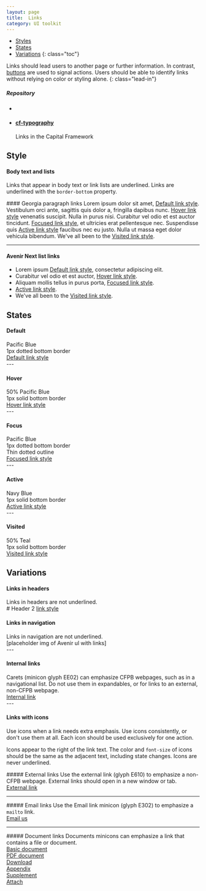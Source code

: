 ```yaml
---
layout: page
title:  Links
category: UI toolkit
---
```


- [Styles](#styles)
- [States](#states)
- [Variations](#variations)
{: class="toc"}

<div class="content-50 content-first">

Links should lead users to another page or further information. In contrast, [buttons](link) are used to signal actions. Users should be able to identify links without relying on color or styling alone.
{: class="lead-in"}

</div>

<div class="content-50 content-last">
  <h5 class="repo-list-header">Repository</h5>
  <ul class="repo-list">
    <li>
      <i class="cf-icon cf-icon-github"></i>
    </li>
    <li>
      <a href="https://github.com/cfpb/cf-typography"><h4>cf-typography</h4></a>
      <p>Links in the Capital Framework</p>
    </li>
  </ul>
</div> 

## Style


<div class="content-33 content-first">

#### Body text and lists
Links that appear in body text or link lists are underlined. Links are underlined with the ```border-bottom``` property.
</div>

<div class="content-67 content-last">
#### Georgia paragraph links
Lorem ipsum dolor sit amet, <a href="#">Default link style</a>. Vestibulum orci ante, sagittis quis dolor a, fringilla dapibus nunc. <a href="#" class="hover">Hover link style</a> venenatis suscipit. Nulla in purus nisi. Curabitur vel odio et est auctor tincidunt. <a href="#" class="focus">Focused link style</a>, et ultricies erat pellentesque nec. Suspendisse quis <a href="#" class="active">Active link style</a> faucibus nec eu justo. Nulla ut massa eget dolor vehicula bibendum. We've all been to the <a href="#" class="visited">Visited link style</a>.

---

#### Avenir Next list links
- Lorem ipsum <a href="#">Default link style</a>, consectetur adipiscing elit.
- Curabitur vel odio et est auctor, <a href="#" class="hover">Hover link style</a>.
- Aliquam mollis tellus in purus porta, <a href="#" class="focus">Focused link style</a>.
- <a href="#" class="active">Active link style</a>.
- We've all been to the <a href="#" class="visited">Visited link style</a>.
</div>


## States

#### Default
<div class="content-33 content-first regular-ex">
Pacific Blue<br>
1px dotted bottom border
</div>

<div class="content-67 content-last regular-ex">
<a href="#">Default link style</a>
</div>
---


#### Hover
<div class="content-33 content-first regular-ex">
50% Pacific Blue<br>
1px solid bottom border
</div>
<div class="content-67 content-last regular-ex">
<a href="#" class="hover">Hover link style</a>
</div>
---

#### Focus
<div class="content-33 content-first regular-ex">
Pacific Blue<br>
1px dotted bottom border<br>
Thin dotted outline
</div>
<div class="content-67 content-last regular-ex">
<a href="#" class="focus">Focused link style</a>
</div>
---

#### Active
<div class="content-33 content-first regular-ex">
Navy Blue<br>
1px solid bottom border
</div>
<div class="content-67 content-last regular-ex">
<a href="#" class="active">Active link style</a>
</div>
---


#### Visited
<div class="content-33 content-first regular-ex">
50% Teal<br>
1px solid bottom border
</div>

<div class="content-67 content-last regular-ex">
<a href="#" class="visited">Visited link style</a>
</div>


## Variations

#### Links in headers
<div class="content-33 content-first">
Links in headers are not underlined.
</div>
<div class="content-67 content-last">
# Header 2 <a href="#">link style</a>

</div>

#### Links in navigation
<div class="content-33 content-first">
Links in navigation are not underlined.
</div>
<div class="content-67 content-last">
[placeholder img of Avenir ul with links]
</div>
---

#### Internal links
<div class="content-33 content-first">
Carets (minicon glyph EE02) can emphasize CFPB webpages, such as in a navigational list. Do not use them in expandables, or for links to an external, non-CFPB webpage. 
</div>
<div class="content-67 content-last regular-ex">
<a href="#">Internal link <i class="cf-icon cf-icon-right"></i></a>
</div>
---

#### Links with icons
<div class="content-33 content-first">
Use icons when a link needs extra emphasis. Use icons consistently, or don't use them at all. Each icon should be used exclusively for one action.

Icons appear to the right of the link text. The color and ```font-size``` of icons should be the same as the adjacent text, including state changes. Icons are never underlined.
</div>

<div class="content-67 content last">

<div class="content-50 content first">
##### External links
Use the external link (glyph E610) to emphasize a non-CFPB webpage. External links should open in a new window or tab.
</div>
<div class="content-50 content last regular-ex">
<a href="#">External link <i class="cf-icon cf-icon-external-link"></i></a>
</div>

---

<div class="content-50 content first">
##### Email links
Use the Email link minicon (glyph E302) to emphasize a <code>mailto</code> link.
</div>
<div class="content-50 content last regular-ex">
<a href="#">Email us <i class="cf-icon cf-icon-email"></i></a>
</div>

---

<div class="content-50 content first">
##### Document links
Documents minicons can emphasize a link that contains a file or document.
</div>
<div class="content-50 content last regular-ex">
<a href="#">Basic document <i class="cf-icon cf-icon-document"></i></a><br>
<a href="#">PDF document <i class="cf-icon cf-icon-pdf"></i></a><br>
<a href="#">Download <i class="cf-icon cf-icon-download"></i></a><br>
<a href="#">Appendix <i class="cf-icon cf-icon-appendix"></i></a><br>
<a href="#">Supplement <i class="cf-icon cf-icon-supplement"></i></a><br>
<a href="#">Attach <i class="cf-icon cf-icon-attach"></i></a>
</div>

</div>

